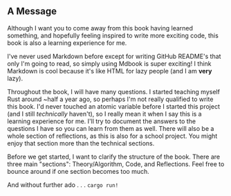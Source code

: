## A Message

Although I want you to come away from this book having learned something, and
hopefully feeling inspired to write more exciting code, this book is also a
learning experience for me.

I've never used Markdown before except for writing GitHub README's that only I'm
going to read, so simply using Mdbook is super exciting! I think Markdown is
cool because it's like HTML for lazy people (and I am **very** lazy).

Throughout the book, I will have many questions. I started teaching myself Rust
around ~half a year ago, so perhaps I'm not really qualified to write this book.
I'd never touched an atomic variable before I started this project (and I still
_technically_ haven't), so I really mean it when I say this is a learning
experience for me. I'll try to document the answers to the questions I have so
you can learn from them as well. There will also be a whole section of
reflections, as this is also for a school project. You might enjoy that section
more than the technical sections.

Before we get started, I want to clarify the structure of the book. There are
three main "sections": Theory/Algorithm, Code, and Reflections. Feel free to
bounce around if one section becomes too much.

And without further ado . . . `cargo run!`
